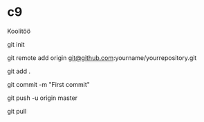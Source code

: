 # c9
Koolitöö

git init

git remote add origin git@github.com:yourname/yourrepository.git

git add .

git commit -m "First commit"

git push -u origin master



git pull